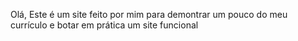 Olá,
Este é um site feito por mim para demontrar um pouco do meu currículo e botar em prática um site funcional
